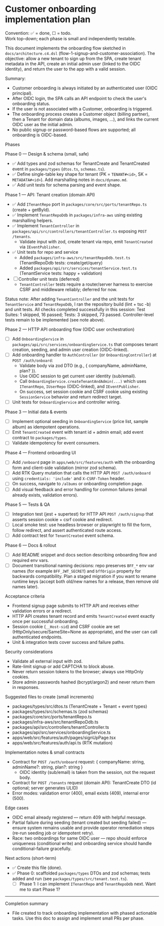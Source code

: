 <!-- Customer onboarding plan: phased, actionable, repo-aligned. -->

# Customer onboarding implementation plan

Convention: ✅ = done, ☐ = todo.  
Work top-down; each phase is small and independently testable.

This document implements the onboarding flow sketched in `docs/architecture.c4.dsl` (flow-1-signup-and-customer-association). The objective: allow a new tenant to sign up from the SPA, create tenant metadata in the API, create an initial admin user (linked to the OIDC identity), and return the user to the app with a valid session.

Summary:

- Customer onboarding is always initiated by an authenticated user (OIDC principal).
- After OIDC login, the SPA calls an API endpoint to check the user's onboarding status.
- If the user is not associated with a Customer, onboarding is triggered.
- The onboarding process creates a Customer object (billing partner), then a Tenant for domain data (albums, images, ...), and links the current OIDC user as the initial admin.
- No public signup or password-based flows are supported; all onboarding is OIDC-based.

Phases

Phase 0 — Design & schema (small, safe)

- ✅ Add types and zod schemas for TenantCreate and TenantCreated event in `packages/types` (`dtos.ts`, `schemas.ts`).
- ✅ Define single-table key shape for tenant (PK = `TENANT#<id>`, SK = `METADATA#<id>`). Add marshalling notes in `docs/dynamo.md`.
- ✅ Add unit tests for schema parsing and event shape.

Phase 1 — API: Tenant creation (domain API)

- ✅ Add `ITenantRepo` port in `packages/core/src/ports/tenantRepo.ts` (create + getById).
- ✅ Implement `TenantRepoDdb` in `packages/infra-aws` using existing marshalling helpers.
- ✅ Implement `TenantController` in `packages/api/src/controllers/tenantController.ts` exposing `POST /tenants`.
  - Validate input with zod, create tenant via repo, emit `TenantCreated` via `IEventPublisher`.
- ✅ Unit tests for repo and service
  - Added `packages/infra-aws/src/tenantRepoDdb.test.ts` (TenantRepoDdb tests: create/get/query)
  - Added `packages/api/src/services/tenantService.test.ts` (TenantService tests: happy + validation)
- ☐ Controller unit tests (deferred)
  - `TenantController` tests require a router/server harness to exercise CSRF and middleware reliably; deferred for now.

Status note: After adding `TenantController` and the unit tests for `TenantService` and `TenantRepoDdb`, I ran the repository build (lint + tsc -b) and unit tests. All checks completed successfully in this session: Test Suites: 1 skipped, 16 passed; Tests: 3 skipped, 73 passed. Controller-level tests remain to be implemented (see note above).

Phase 2 — HTTP API onboarding flow (OIDC user orchestration)

- ☐ Add `OnboardingService` in `packages/api/src/services/onboardingService.ts` that composes tenant creation, seeding, and admin user creation (OIDC-linked).
- ☐ Add onboarding handler to `AuthController` (or `OnboardingController`) at `POST /auth/onboard`:
  - Validate body via zod DTO (e.g., { companyName, adminName, plan? }).
  - Use OIDC session to get current user identity (sub/email).
  - Call `OnboardingService.createTenantAndAdmin(...)` which uses `ITenantRepo`, `IUserRepo` (OIDC-linked), and `IEventPublisher`.
  - On success, set session cookie and CSRF cookie using existing `SessionService` behavior and return redirect target.
- ☐ Unit tests for `OnboardingService` and controller wiring.

Phase 3 — Initial data & events

- ☐ Implement optional seeding in `OnboardingService` (price list, sample album) as idempotent operations.
- ☐ Emit `TenantCreated` event with tenant id + admin email; add event contract to `packages/types`.
- ☐ Validate idempotency for event consumers.

Phase 4 — Frontend onboarding UI

- ☐ Add `/onboard` page in `apps/web/src/features/auth` with the onboarding form and client-side validation (mirror zod schema).
- ☐ Add RTK Query mutation that calls the HTTP API `POST /auth/onboard` using `credentials: 'include'` and `X-CSRF-Token` header.
- ☐ On success, navigate to `/albums` or onboarding completion page.
- ☐ Add visual feedback and error handling for common failures (email already exists, validation errors).

Phase 5 — Tests & QA

- ☐ Integration test (jest + supertest) for HTTP API `POST /auth/signup` that asserts session cookie + csrf cookie and redirect.
- ☐ Local smoke test: use headless browser or playwright to fill the form, follow redirect, and assert authenticated route access.
- ☐ Add contract test for `TenantCreated` event schema.

Phase 6 — Docs & rollout

- ☐ Add README snippet and docs section describing onboarding flow and required env vars.
- ☐ Document transitional naming decisions: repo preserves `BFF_*` env var names (for example `BFF_JWT_SECRET`) and `bffOrigin` property for backwards compatibility. Plan a staged migration if you want to rename runtime keys (accept both old/new names for a release, then remove old names later).

Acceptance criteria

- Frontend signup page submits to HTTP API and receives either validation errors or a redirect.
- HTTP API creates tenant record and emits `TenantCreated` event exactly once per successful onboarding.
- Session cookie (`__Host-sid`) and CSRF cookie are set (HttpOnly/secure/SameSite=None as appropriate), and the user can call authenticated endpoints.
- Unit & integration tests cover success and failure paths.

Security considerations

- Validate all external input with zod.
- Rate-limit signup or add CAPTCHA to block abuse.
- Never return session tokens to the browser; always use HttpOnly cookies.
- Store admin passwords hashed (bcrypt/argon2) and never return them in responses.

Suggested files to create (small increments)

- packages/types/src/dtos.ts (TenantCreate + Tenant + event types)
- packages/types/src/schemas.ts (zod schemas)
- packages/core/src/ports/tenantRepo.ts
- packages/infra-aws/src/tenantRepoDdb.ts
- packages/api/src/controllers/tenantController.ts
- packages/api/src/services/onboardingService.ts
- apps/web/src/features/auth/pages/signUpPage.tsx
- apps/web/src/features/auth/api.ts (RTK mutation)

Implementation notes & small contracts

- Contract for `POST /auth/onboard` request: { companyName: string, adminName?: string, plan?: string }
  - OIDC identity (sub/email) is taken from the session, not the request body.
- Contract for `POST /tenants` request (domain API): TenantCreate DTO (id optional; server generates ULID)
- Error modes: validation error (400), email exists (409), internal error (500).

Edge cases

- OIDC email already registered — return 409 with helpful message.
- Partial failure during seeding (tenant created but seeding failed) — ensure system remains usable and provide operator remediation steps (re-run seeding job or idempotent retry).
- Race: two onboardings for same OIDC user — repo should enforce uniqueness (conditional write) and onboarding service should handle conditional-failure gracefully.

Next actions (short-term)

- ✅ Create this file (done).
- ✅ Phase 0: scaffolded `packages/types` DTOs and zod schemas; tests added and run (see `packages/types/src/tenant.test.ts`).
  - ☐ Phase 1: I can implement `ITenantRepo` and `TenantRepoDdb` next. Want me to start Phase 1?

---

Completion summary

- File created to track onboarding implementation with phased actionable tasks. Use this doc to assign and implement small PRs per phase.
